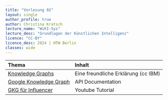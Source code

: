 ```yaml
---
title: "Vorlesung 02"
layout: single
author_profile: true
author: Christina Kratsch
lecture_name: "WiKI-Sys"
lecture_desc: "Grundlagen der Künstlichen Intelligenz"
licence: "CC-BY"
licence_desc: 2024 | HTW Berlin 
classes: wide
---
```




| Thema | Inhalt | 
|:------------- |  :---------- |
| [Knowledge Graphs](https://www.youtube.com/watch?v=y7sXDpffzQQ) |  Eine freundliche Erklärung (cc IBM) | 
| [Google Knowledge Graph](https://developers.google.com/knowledge-graph) |  API Documentation | 
| [GKG für Influencer](https://www.youtube.com/watch?v=Mq2HzMIkM1g) | Youtube Tutorial | 


